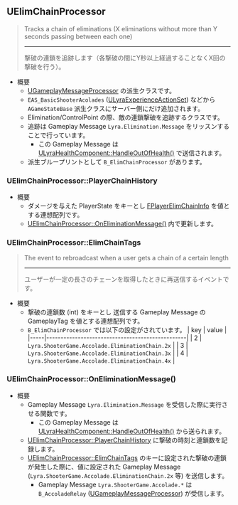 ## UElimChainProcessor

> Tracks a chain of eliminations (X eliminations without more than Y seconds passing between each one)  
> 
> ----
> 撃破の連鎖を追跡します（各撃破の間にY秒以上経過することなくX回の撃破を行う）。  

* 概要
	* [UGameplayMessageProcessor] の派生クラスです。
	* `EAS_BasicShooterAcolades` ([ULyraExperienceActionSet]) などから `AGameStateBase` 派生クラスにサーバー側にだけ追加されます。
	* Elimination/ControlPoint の際、敵の連鎖撃破を追跡するクラスです。
	* 追跡は Gameplay Message `Lyra.Elimination.Message` をリッスンすることで行っています。
		* この Gameplay Message は [ULyraHealthComponent::HandleOutOfHealth()] で送信されます。
	* 派生ブループリントとして `B_ElimChainProcessor` があります。

### UElimChainProcessor::PlayerChainHistory

* 概要
	* ダメージを与えた PlayerState をキーとし [FPlayerElimChainInfo] を値とする連想配列です。
	* [UElimChainProcessor::OnEliminationMessage()] 内で更新します。

### UElimChainProcessor::ElimChainTags

> The event to rebroadcast when a user gets a chain of a certain length  
> 
> ----
> ユーザーが一定の長さのチェーンを取得したときに再送信するイベントです。  

* 概要
	* 撃破の連鎖数 (int) をキーとし 送信する Gameplay Message の GameplayTag を値とする連想配列です。
	* `B_ElimChainProcessor` では以下の設定がされています。
		| key | value                                           |
		|-----|-------------------------------------------------|
		| 2   | `Lyra.ShooterGame.Accolade.EliminationChain.2x` |
		| 3   | `Lyra.ShooterGame.Accolade.EliminationChain.3x` |
		| 4   | `Lyra.ShooterGame.Accolade.EliminationChain.4x` |

### UElimChainProcessor::OnEliminationMessage()

* 概要
	* Gameplay Message `Lyra.Elimination.Message` を受信した際に実行させる関数です。
		* この Gameplay Message は [ULyraHealthComponent::HandleOutOfHealth()] から送られます。
	* [UElimChainProcessor::PlayerChainHistory] に撃破の時刻と連鎖数を記録します。
	* [UElimChainProcessor::ElimChainTags] のキーに設定された撃破の連鎖が発生した際に、値に設定された Gameplay Message (`Lyra.ShooterGame.Accolade.EliminationChain.2x` 等) を送信します。
		* Gameplay Message `Lyra.ShooterGame.Accolade.*` は `B_AccoladeRelay` ([UGameplayMessageProcessor]) が受信します。



<!--- ページ内のリンク --->

<!--- 自前の画像へのリンク --->

<!--- generated --->
[UElimChainProcessor::PlayerChainHistory]: #uelimchainprocessorplayerchainhistory
[UElimChainProcessor::ElimChainTags]: #uelimchainprocessorelimchaintags
[UElimChainProcessor::OnEliminationMessage()]: #uelimchainprocessoroneliminationmessage
[ULyraExperienceActionSet]: ../../Lyra/Experience/ULyraExperienceActionSet.md#ulyraexperienceactionset
[ULyraHealthComponent::HandleOutOfHealth()]: ../../Lyra/GameplayAbility/ULyraHealthComponent.md#ulyrahealthcomponenthandleoutofhealth
[FPlayerElimChainInfo]: ../../Lyra/GameplayMessageProcessor/FPlayerElimChainInfo.md#fplayerelimchaininfo
[UGameplayMessageProcessor]: ../../Lyra/GameplayMessageProcessor/UGameplayMessageProcessor.md#ugameplaymessageprocessor
